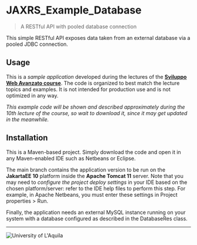 # JAXRS_Example_Database
> A RESTful API with pooled database connection

This simple RESTful API exposes data taken from an external database via a pooled JDBC connection.
 
## Usage

This is a *sample application* developed during the lectures of the  [**Sviluppo Web Avanzato course**](https://sviluppowebavanzato-univaq.github.io). The code is organized to best match the lecture topics and examples. It is not intended for production use and is not optimized in any way. 

*This example code will be shown and described approximately during the 10th lecture of the course, so wait to download it, since it may get updated in the meanwhile.*

## Installation

This is a Maven-based project. Simply download the code and open it in any Maven-enabled IDE such as Netbeans or Eclipse. 

The main branch contains the application version to be run on the **JakartaEE 10** platform inside the **Apache Tomcat 11** server. 
Note that you may need to *configure the project deploy settings* in your IDE based on the chosen platform/server: refer to the IDE help files to perform this step. For example, in Apache Netbeans, you must enter these settings in Project properties > Run.

 Finally, the application needs an external MySQL instance running on your system with a database configured as described in the DatabaseRes class.

---

![University of L'Aquila](https://www.disim.univaq.it/skins/aqua/img/logo2021-2.png)


